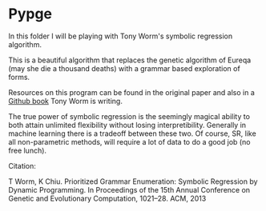 # Pypge

In this folder I will be playing with Tony Worm's symbolic regression algorithm.

This is a beautiful algorithm that replaces the genetic algorithm of Eureqa
(may she die a thousand deaths) with a grammar based exploration of forms.

Resources on this program can be found in the original paper and also in a
[Github book](http://verdverm.github.io/sr/) Tony Worm is writing.

The true power of symbolic regression is the seemingly magical ability to both
attain unlimited flexibility without losing interpretibility. Generally in
machine learning there is a tradeoff between these two. Of course, SR, like all
non-parametric methods, will require a lot of data to do a good job (no free
lunch).

Citation:

T Worm, K Chiu. Prioritized Grammar Enumeration: Symbolic Regression by Dynamic Programming. 
In Proceedings of the 15th Annual Conference on Genetic and Evolutionary Computation, 1021–28. ACM, 2013 
